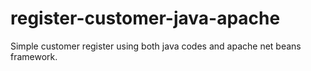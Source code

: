 # register-customer-java-apache

Simple customer register using both java codes and apache net beans framework.
